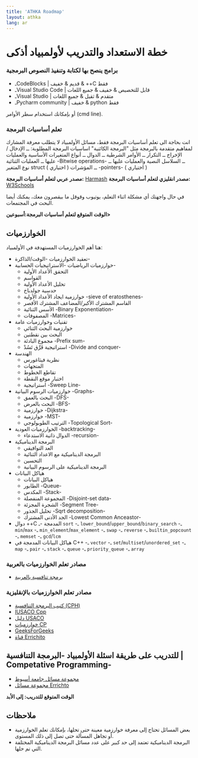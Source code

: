 ```yaml
---
title: 'ATHKA Roadmap'
layout: athka
lang: ar
---
```

# خطة الاستعداد والتدريب لأولمبياد أذكى
### برامج ينصح بها لكتابة وتنفيذ النصوص البرمجية
- ـCodeBlocks | قديم & خفيف & ++C فقط
- ـVisual Studio Code | قابل للتخصيص & خفيف & جميع اللغات
- ـVisual Studio | متقدم & ثقيل & جميع اللغات
- ـPycharm community | خفيف & python فقط

أو بإمكانك استخدام سطر الأوامر (cmd line).

### تعلم أساسيات البرمجة
انت بحاجة الى تعلم أساسيات البرمجة فقط، مسائل الأولمبياد لا يتطلب معرفة المشارك لمفاهيم متقدمة بالبرمجة مثل "البرمجة الكائنية"
اساسيات البرمجة المطلوبة: 
ــ الإدخال / الإخراج
ــ التكرار
ــ الأوامر الشرطية
ــ الدوال 
ــ أنواع المتغيرات الأساسية والعمليات عليها
ــ العمليات الثنائية -Bitwise operations-
ــ السلاسل النصية والعمليات عليها
ــ نوع المتغير struct ( اختياري ) 
ــ المؤشرات -pointers- ( اختياري )

**مصدر عربي لتعلم أساسيات البرمجة:** [Harmash](https://harmash.com/tutorials/cplusplus/overview)
**مصدر انقليزي لتعلم أساسيات البرمجة:** [W3Schools](https://www.w3schools.com/cpp/)

في حال واجهتك أي مشكلة اثناء التعلم، يوتيوب وقوقل ما بيقصرون معك، يمكنك أيضا البحث في المجتمعات.


**الوقت المتوقع لتعلم أساسيات البرمجة:أسبوعين>**

## الخوارزميات
هنا أهم الخوارزميات المستهدفة في الأولمبياد:
- تعقيد الخوارزميات -الوقت/الذاكرة-
- خوارزميات الرياضيات -الاستراتيجيات الحسابية-
  - التحقق الأعداد الأولية
  - القواسم
  - تحليل الأعداد الأولية
  - حدسية جولدباخ
  - خوارزمية ايجاد الأعداد الأولية -sieve of eratosthenes-
  - القاسم المشترك الأكبر/المضاعف المشترك الأقصر
  - الأسس الثنائية -Binary Exponentiation-
  - المصفوفات -Matrices-
- تقنيات وخوارزميات عامة
  - خوارزمية البحث الثنائي
  - البحث بين نقطتين
  - مجموع البادئة -Prefix sum-
  - استراتيجية فَرِّق تَسُدْ -Divide and conquer-
- الهندسة
  - نظرية فيثاغورس
  - المتجهات
  - تقاطع الخطوط
  - اختبار موقع النقطة
  - استراتيجية -Sweep Line-
- خوارزميات الرسوم البيانية -Graphs-
  - البحث بالعمق -DFS-
  - البحث بالعرض -BFS-
  - خوارزمية -Dijkstra-
  - خوارزمية -MST-
  - الترتيب الطوبولوجي -Topological Sort-
- الخوارزميات العودية -backtracking-
  - الدوال ذاتية الاستدعاء -recursion- 
- البرمجة الديناميكية
  - العد التوافيقي
  - البرمجة الديناميكية مع الاعداد الثنائية
  - التحسين
  - البرمجة الديناميكية على الرسوم البيانية
- هياكل البيانات
  - هياكل البيانات
  - الطابور -Queue-
  - المكدس -Stack-
  - المجموعة المنفصلة -Disjoint-set data-
  - الشجرة المجزئة -Segment Tree-
  - تحليل الجذور -Sqrt decomposition-
  - الجد الأدنى المشترك -Lowest Common Anceastor-
- دوال ++C المدمجة
  -ـ `sort`
  -ـ `lower_bound`/`upper_bound`/`binary_search`
  -ـ `min`/`max`
  -ـ `min_element`/`max_element`
  -ـ `swap`
  -ـ `reverse`
  -ـ `builtin_popcount`
  -ـ `memset`
  -ـ `gcd`/`lcm`
- هياكل البيانات المدمجة في C++
  -ـ `vector`
  -ـ `set`/`multiset`/`unordered_set`
  -ـ `map`
  -ـ `pair`
  -ـ `stack`
  -ـ `queue`
  -ـ `priority_queue`
  -ـ `array`

### مصادر تعلم الخوارزميات بالعربية
- [برمجة تنافسية بالعربية](https://www.youtube.com/@ArabicCompetitiveProgramming) 
<!-- - مدونة البرمجة التنافسية العربية -->

### مصادر تعلم الخوارزميات بالإنقليزية
- [كتيب البرمجة التنافسية (CPH)](https://cses.fi/book/book.pdf)
- [IUSACO Cpp](https://darrenyao.com/usacobook/cpp.pdf)
- [دليل USACO](https://usaco.guide/)
- [خوارزميات CP](https://cp-algorithms.com/)
- [GeeksForGeeks](https://www.geeksforgeeks.org/competitive-programming-a-complete-guide/)
- [قناة Errichito](https://www.youtube.com/c/Errichto)


## للتدريب على طريقة اسئلة الأولمبياد -البرمجة التنافسية | Competative Programming-
- [مجموعة مسائل جامعة أسيوط](https://codeforces.com/group/MWSDmqGsZm/contests)
- [مجموعة مسائل Errichto](https://codeforces.com/group/yg7WhsFsAp/contests)

**الوقت المتوقع للتدريب: إلى الأبد**

## ملاحظات
- بعض المسائل تحتاج إلى معرفة خوارزمية معينة حتى تحلها، بإمكانك تعلم الخوارزمية أو تجاهل المسألة حتى تصل إلى ذلك المستوى.
- البرمجة الديناميكية تعتمد إلى حد كبير على عدد مسائل البرمجة الديناميكية المختلفة التي تم حلها.
